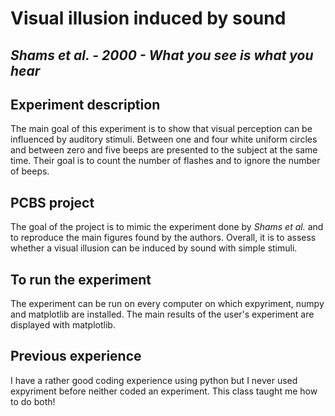 # Visual illusion induced by sound

## *Shams et al. - 2000 - What you see is what you hear*

## Experiment description
The main goal of this experiment is to show that visual perception can be influenced by auditory stimuli. Between one and four white uniform circles and between zero and five beeps are presented to the subject at the same time. Their goal is to count the number of flashes and to ignore the number of beeps.

## PCBS project

The goal of the project is to mimic the experiment done by *Shams et al.* and to reproduce the main figures found by the authors. Overall, it is to assess whether a visual illusion can be induced by sound with simple stimuli.

## To run the experiment

The experiment can be run on every computer on which expyriment, numpy and matplotlib are installed. The main results of the user's experiment are displayed with matplotlib. 

## Previous experience

I have a rather good coding experience using python but I never used expyriment before neither coded an experiment.
This class taught me how to do both!

